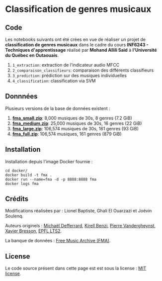 # Classification de genres musicaux

## Code

Les notebooks suivants ont été crées en vue de réaliser un projet de **classification de genres musicaux** dans le cadre du cours **INF6243 - Techniques d'apprentissage** réalisé par **Mohand Allili Said** à **l'Université du Québec en Outaouais**.

1. `1_extraction`: extraction de l'indicateur audio MFCC
2. `2_comparaison_classifieurs`: comparaison des différents classifieurs
3. `3_prediction`: prédiction sur des musiques individuelles
4. `4_classification`: classification via SVM


## Donnnées

Plusieurs versions de la base de données existent :

1. **[fma_small.zip]**: 8,000 musiques de 30s, 8 genres (7.2 GiB)
2. **[fma_medium.zip]**: 25,000 musiques de 30s, 16 genres (22 GiB)
3. **[fma_large.zip]**: 106,574 musiques de 30s, 161 genres (93 GiB)
4. **[fma_full.zip]**: 106,574 musiques, 161 genres (879 GiB)

[fma_metadata.zip]: https://os.unil.cloud.switch.ch/fma/fma_metadata.zip
[fma_small.zip]:    https://os.unil.cloud.switch.ch/fma/fma_small.zip
[fma_medium.zip]:   https://os.unil.cloud.switch.ch/fma/fma_medium.zip
[fma_large.zip]:    https://os.unil.cloud.switch.ch/fma/fma_large.zip
[fma_full.zip]:     https://os.unil.cloud.switch.ch/fma/fma_full.zip


## Installation

Installation depuis l'image Docker fournie :

	cd docker/
	docker build -t fma .
	docker run --name=fma -d -p 8888:8888 fma
	docker logs fma


## Crédits

Modifications réalisées par : Lionel Baptiste, Ghali El Ouarzazi et Joévin Soulenq. 

Auteurs originels : [Michaël Defferrard](http://deff.ch), [Kirell Benzi](http://kirellbenzi.com), [Pierre Vandergheynst](https://people.epfl.ch/pierre.vandergheynst), [Xavier Bresson](http://www.ntu.edu.sg/home/xbresson), [EPFL LTS2](https://lts2.epfl.ch).

La banque de données : [Free Music Archive (FMA)](https://freemusicarchive.org).

## License

Le code source présent dans cette page est est sous la license :
[MIT license](LICENSE.txt).
